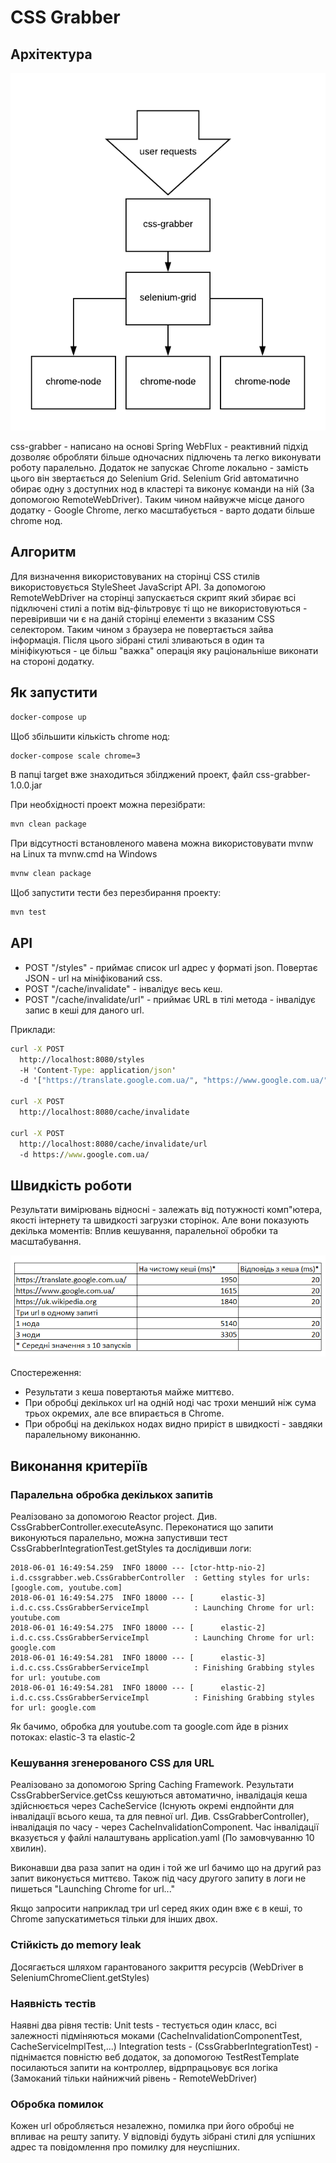 # CSS Grabber

## Архітектура

![architecture](images/architecture.png)

css-grabber - написано на основі Spring WebFlux - реактивний підхід дозволяє обробляти більше одночасних підлючень та легко виконувати
роботу паралельно. Додаток не запускає Chrome локально - замість цього він звертається до Selenium Grid. 
Selenium Grid автоматично обирає одну з доступних нод в кластері та виконує команди на ній (За допомогою RemoteWebDriver). 
Таким чином найвужче місце даного додатку - Google Chrome, легко масштабується - варто додати більше chrome нод. 

## Алгоритм

Для визначення використовуваних на сторінці CSS стилів використовується StyleSheet JavaScript API. 
За допомогою RemoteWebDriver на сторінці запускається скрипт який збирає всі підключені стилі а потім від-фільтровує ті що не використовуються -
перевіривши чи є на даній сторінці елементи з вказаним CSS селектором. Таким чином з браузера не повертається зайва інформація.
Після цього зібрані стилі зливаються в один та мініфікуються - це більш "важка" операція яку раціональніше виконати на стороні додатку.

## Як запустити

```cmd
docker-compose up
```

Щоб збільшити кількість chrome нод:

```cmd
docker-compose scale chrome=3
```

В папці target вже знаходиться збілджений проект, файл css-grabber-1.0.0.jar

При необхідності проект можна перезібрати:

```cmd
mvn clean package
```

При відсутності встановленого мавена можна використовувати mvnw на Linux та mvnw.cmd на Windows

```cmd
mvnw clean package
```

Щоб запустити тести без перезбирання проекту:

```cmd
mvn test
```

## API

* POST "/styles" - приймає список url адрес у форматі json. Повертає JSON - url на мініфікований css.
* POST "/cache/invalidate" - інвалідує весь кеш.
* POST "/cache/invalidate/url" - приймає URL в тілі метода - інвалідує запис в кеші для даного url.

Приклади:

```cmd
curl -X POST
  http://localhost:8080/styles
  -H 'Content-Type: application/json'  
  -d '["https://translate.google.com.ua/", "https://www.google.com.ua/", "https://uk.wikipedia.org"]'
    
curl -X POST
  http://localhost:8080/cache/invalidate
  
curl -X POST
  http://localhost:8080/cache/invalidate/url  
  -d https://www.google.com.ua/    
```

## Швидкість роботи

Результати вимірювань відносні - залежать від потужності комп"ютера, якості інтернету та швидкості загрузки сторінок.
Але вони показують декілька моментів: Вплив кешування, паралельної обробки та масштабування.

![stats](images/stats.png)

Спостереження:
* Результати з кеша повертаютья майже миттєво.
* При обробці декількох url на одній ноді час трохи менший ніж сума трьох окремих, але все впирається в Chrome.
* При обробці на декількох нодах видно приріст в швидкості - завдяки паралельному виконанню.

## Виконання критеріїв

### Паралельна обробка декількох запитів
Реалізовано за допомогою Reactor project. Див. CssGrabberController.executeAsync. 
Переконатися що запити виконуються паралельно, можна запустивши тест CssGrabberIntegrationTest.getStyles та дослідивши логи:

```
2018-06-01 16:49:54.259  INFO 18000 --- [ctor-http-nio-2] i.d.cssgrabber.web.CssGrabberController  : Getting styles for urls: [google.com, youtube.com]
2018-06-01 16:49:54.275  INFO 18000 --- [      elastic-3] i.d.c.css.CssGrabberServiceImpl          : Launching Chrome for url: youtube.com
2018-06-01 16:49:54.275  INFO 18000 --- [      elastic-2] i.d.c.css.CssGrabberServiceImpl          : Launching Chrome for url: google.com
2018-06-01 16:49:54.281  INFO 18000 --- [      elastic-3] i.d.c.css.CssGrabberServiceImpl          : Finishing Grabbing styles for url: youtube.com
2018-06-01 16:49:54.281  INFO 18000 --- [      elastic-2] i.d.c.css.CssGrabberServiceImpl          : Finishing Grabbing styles for url: google.com
```

Як бачимо, обробка для youtube.com та google.com йде в різних потоках: elastic-3 та elastic-2

### Кешування згенерованого CSS для URL 
Реалізовано за допомогою Spring Caching Framework. Результати CssGrabberService.getCss кешуються автоматично, інвалідація кеша здійснюється
через CacheService (Існують окремі ендпойнти для інвалідації всього кеша, та для певної url. Див. CssGrabberController), 
інвалідація по часу - через CacheInvalidationComponent. Час інвалідації вказується у файлі налаштувань application.yaml (По замовчуванню 10 хвилин).

Виконавши два раза запит на один і той же url бачимо що на другий раз запит виконується миттєво. 
Також під часу другого запиту в логи не пишеться "Launching Chrome for url..."

Якщо запросити наприклад три url серед яких один вже є в кеші, то Chrome запускатиметься тільки для інших двох.

### Стійкість до memory leak
Досягається шляхом гарантованого закриття ресурсів (WebDriver в SeleniumChromeClient.getStyles)

### Наявність тестів
Наявні два рівня тестів: 
Unit tests - тестується один класс, всі залежності підміняються моками (CacheInvalidationComponentTest, CacheServiceImplTest,...)
Integration tests - (CssGrabberIntegrationTest) - піднімаєтся повністю веб додаток, за допомогою TestRestTemplate посилаються запити на контроллер,
відрпрацьовує вся логіка (Замоканий тільки найнижчий рівень - RemoteWebDriver)

### Обробка помилок
Кожен url обробляється незалежно, помилка при його обробці не впливає на решту запиту. 
У відповіді будуть зібрані стилі для успішних адрес та повідомлення про помилку для неуспішних.
